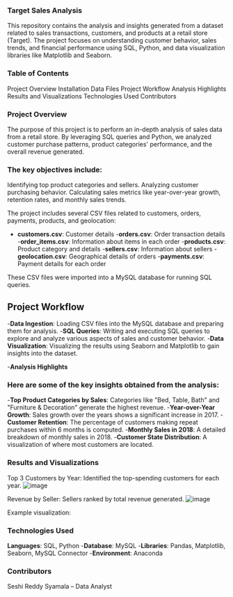 ### Target Sales Analysis
This repository contains the analysis and insights generated from a dataset related to sales transactions, customers, and products at a retail store (Target). The project focuses on understanding customer behavior, sales trends, and financial performance using SQL, Python, and data visualization libraries like Matplotlib and Seaborn.

### Table of Contents
Project Overview
Installation
Data Files
Project Workflow
Analysis Highlights
Results and Visualizations
Technologies Used
Contributors

### Project Overview
The purpose of this project is to perform an in-depth analysis of sales data from a retail store. By leveraging SQL queries and Python, we analyzed customer purchase patterns, product categories' performance, and the overall revenue generated. 

### The key objectives include:
Identifying top product categories and sellers.
Analyzing customer purchasing behavior.
Calculating sales metrics like year-over-year growth, retention rates, and monthly sales trends.

The project includes several CSV files related to customers, orders, payments, products, and geolocation:

- **customers.csv**: Customer details
-**orders.csv**: Order transaction details
-**order_items.csv**: Information about items in each order
-**products.csv**: Product category and details
-**sellers.csv**: Information about sellers
-**geolocation.csv**: Geographical details of orders
-**payments.csv**: Payment details for each order

These CSV files were imported into a MySQL database for running SQL queries.

## Project Workflow
-**Data Ingestion**: Loading CSV files into the MySQL database and preparing them for analysis.
-**SQL Queries**: Writing and executing SQL queries to explore and analyze various aspects of sales and customer behavior.
-**Data Visualization**: Visualizing the results using Seaborn and Matplotlib to gain insights into the dataset.

-**Analysis Highlights**
### Here are some of the key insights obtained from the analysis:
-**Top Product Categories by Sales**: Categories like "Bed, Table, Bath" and "Furniture & Decoration" generate the highest revenue.
-**Year-over-Year Growth**: Sales growth over the years shows a significant increase in 2017.
-**Customer Retention**: The percentage of customers making repeat purchases within 6 months is computed.
-**Monthly Sales in 2018**: A detailed breakdown of monthly sales in 2018.
-**Customer State Distribution**: A visualization of where most customers are located.

### Results and Visualizations
Top 3 Customers by Year: Identified the top-spending customers for each year.
![image](https://github.com/user-attachments/assets/3e6def03-7237-4137-bfe6-4fb777608352)


Revenue by Seller: Sellers ranked by total revenue generated.
![image](https://github.com/user-attachments/assets/503a58eb-8b2d-44d5-a7e6-fdbc30ce3a48)

Example visualization:

### Technologies Used
**Languages**: SQL, Python
-**Database**: MySQL
-**Libraries**: Pandas, Matplotlib, Seaborn, MySQL Connector
-**Environment**: Anaconda

### Contributors
Seshi Reddy Syamala – Data Analyst
